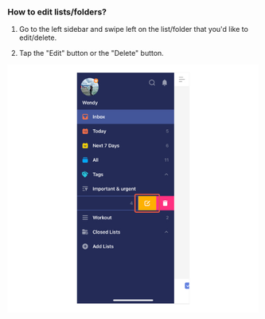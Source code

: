 ### How to edit lists/folders?

1. Go to the left sidebar and swipe left on the list/folder that you'd like to edit/delete.

2. Tap the "Edit" button or the "Delete" button.

![ioseditlists](../../images/ticktick-ios-app/List/editlist.jpg)

